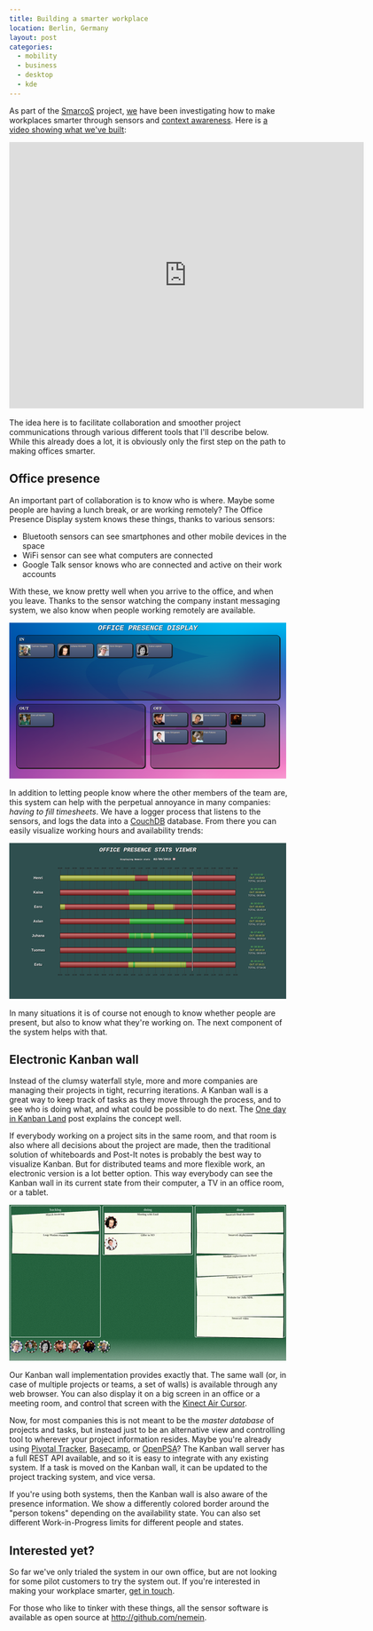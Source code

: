 ```yaml
---
title: Building a smarter workplace
location: Berlin, Germany
layout: post
categories:
  - mobility
  - business
  - desktop
  - kde
---
```

As part of the [SmarcoS](http://smarcos-project.eu) project, [we](http://nemein.com) have been investigating how to make workplaces smarter through sensors and [context awareness](http://worrydream.com/MagicInk/). Here is [a video showing what we've built](http://youtu.be/P5cdlLTqb24):

<iframe width="640" height="480" src="http://www.youtube.com/embed/P5cdlLTqb24" frameborder="0" allowfullscreen></iframe>

The idea here is to facilitate collaboration and smoother project communications through various different tools that I'll describe below. While this already does a lot, it is obviously only the first step on the path to making offices smarter.

## Office presence

An important part of collaboration is to know who is where. Maybe some people are having a lunch break, or are working remotely? The Office Presence Display system knows these things, thanks to various sensors:

* Bluetooth sensors can see smartphones and other mobile devices in the space
* WiFi sensor can see what computers are connected
* Google Talk sensor knows who are connected and active on their work accounts

With these, we know pretty well when you arrive to the office, and when you leave. Thanks to the sensor watching the company instant messaging system, we also know when people working remotely are available.

![Office Presence Display](/files/opd-small.png)

In addition to letting people know where the other members of the team are, this system can help with the perpetual annoyance in many companies: *having to fill timesheets*. We have a logger process that listens to the sensors, and logs the data into a [CouchDB](http://bergie.iki.fi/blog/business_analytics_with_couchdb_and_noflo/) database. From there you can easily visualize working hours and availability trends:

![Office presence stats](/files/opd-stats-small.png)

In many situations it is of course not enough to know whether people are present, but also to know what they're working on. The next component of the system helps with that.

## Electronic Kanban wall

Instead of the clumsy waterfall style, more and more companies are managing their projects in tight, recurring iterations. A Kanban wall is a great way to keep track of tasks as they move through the process, and to see who is doing what, and what could be possible to do next. The [One day in Kanban Land](http://blog.crisp.se/2009/06/26/henrikkniberg/1246053060000) post explains the concept well.

If everybody working on a project sits in the same room, and that room is also where all decisions about the project are made, then the traditional solution of whiteboards and Post-It notes is probably the best way to visualize Kanban. But for distributed teams and more flexible work, an electronic version is a lot better option. This way everybody can see the Kanban wall in its current state from their computer, a TV in an office room, or a tablet.

![Webkanban](/files/webkanban.png)

Our Kanban wall implementation provides exactly that. The same wall (or, in case of multiple projects or teams, a set of walls) is available through any web browser. You can also display it on a big screen in an office or a meeting room, and control that screen with the [Kinect Air Cursor](http://bergie.iki.fi/blog/qt-air-cursor/).

Now, for most companies this is not meant to be the *master database* of projects and tasks, but instead just to be an alternative view and controlling tool to wherever your project information resides. Maybe you're already using [Pivotal Tracker](http://www.pivotaltracker.com), [Basecamp](http://basecamp.com), or [OpenPSA](http://openpsa2.org)? The Kanban wall server has a full REST API available, and so it is easy to integrate with any existing system. If a task is moved on the Kanban wall, it can be updated to the project tracking system, and vice versa.

If you're using both systems, then the Kanban wall is also aware of the presence information. We show a differently colored border around the "person tokens" depending on the availability state. You can also set different Work-in-Progress limits for different people and states.

## Interested yet?

So far we've only trialed the system in our own office, but are not looking for some pilot customers to try the system out. If you're interested in making your workplace smarter, [get in touch](mailto:info@nemein.com).

For those who like to tinker with these things, all the sensor software is available as open source at <http://github.com/nemein>.
